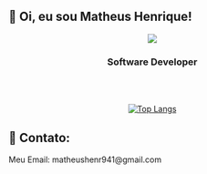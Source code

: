 ## 👋 Oi, eu sou Matheus Henrique!

<div align="center">
  
<img src="https://github.blog/wp-content/uploads/2018/10/46896184-b679fc80-ce30-11e8-88bf-921e9b788f7c.gif?resize=250%2C200" />
    <h3>Software Developer</h3>

</br>
</br>

[![Top Langs](https://github-readme-stats.vercel.app/api/top-langs/?username=anuraghazra&theme=tokyonight&langs_count=4)](https://github.com/anuraghazra/github-readme-stats)

</div>

<h2>💬 Contato:</h2>

<div align="left">
  <p>Meu Email: matheushenr941@gmail.com</p>
</div>

<!---
matheush9/matheush9 is a ✨ special ✨ repository because its `README.md` (this file) appears on your GitHub profile.
You can click the Preview link to take a look at your changes.
--->
